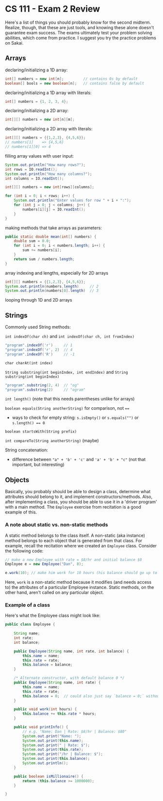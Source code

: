 # CS 111 - Exam 2 Review

Here's a list of things you should probably know for the second midterm.
Realize, though, that these are just tools, and knowing these alone doesn't
guarantee exam success. The exams ultimately test your problem solving
abilities, which come from practice. I suggest you try the practice problems
on Sakai.

## Arrays

declaring/initializing a 1D array:

```java	
int[] numbers = new int[n];         // contains 0s by default
boolean[] bools = new boolean[n];   // contains false by default
```

declaring/initializing a 1D array with literals:

```java
int[] numbers = {1, 2, 3, 4};
```

declaring/initializing a 2D array:

```java
int[][] numbers = new int[n][m];
```

declaring/initializing a 2D array with literals:

```java
int[][] numbers = {{1,2,3}, {4,5,6}};
// numbers[1]    => {4,5,6}
// numbers[1][0] => 4
```

filling array values with user input:

```java
System.out.println("How many rows?");
int rows = IO.readInt();
System.out.println("How many columns?");
int columns = IO.readInt();

int[][] numbers = new int[rows][columns];

for (int i = 0; i < rows; i++) {
	System.out.println("Enter values for row " + i + ":");
	for (int j = 0; j < columns; j++) {
		numbers[i][j] = IO.readInt();
	}
}
```

making methods that take arrays as parameters:

```java
public static double mean(int[] numbers) {
	double sum = 0.0;
	for (int i = 0; i < numbers.length; i++) {
		sum += numbers[i];
	}
	return sum / numbers.length;
}
```

array indexing and lengths, especially for 2D arrays

```java
int[][] numbers = {{1,2,3}, {4,5,6}};
System.out.println(numbers.length)     // 2
System.out.println(numbers[0].length)  // 3
```

looping through 1D and 2D arrays

## Strings

Commonly used String methods:

`int indexOf(char ch)` and `int indexOf(char ch, int fromIndex)`

```java
"program".indexOf('r')     // 1
"program".indexOf('r', 2)  // 4
"program".indexOf('R')     // -1
```

`char charAt(int index)`

`String substring(int beginIndex, int endIndex)` and `String substring(int beginIndex)`
```java
"program".substring(2, 4)  // "og"
"program".substring(2)     // "ogram"
```

`int length()` (note that this needs parentheses unlike for arrays)

`boolean equals(String anotherString)` for comparison, not `==`
- ways to check for empty string: `s.isEmpty()` or `s.equals("")` or `s.length() == 0`

`boolean startsWith(String prefix)`

`int compareTo(String anotherString)` (maybe)

String concatenation:

- difference between `"a" + 'b' + 'c'`  and  `'a' + 'b' + "c"` (not that important, but interesting)

## Objects

Basically, you probably should be able to design a class, determine what
attributes should belong to it, and implement constructors/methods. Also, after
implementing a class, you should be able to use it in a 'driver program' with
a main method. The `Employee` exercise from recitation is a good example of this.

### A note about static vs. non-static methods

A static method belongs to the class itself. A non-static (aka instance) method
belongs to each object that is generated from that class. For example, recall
the recitation where we created an `Employee` class. Consider the following code:

```java
// make a new Employee with rate = $8/hr and initial balance $0
Employee e = new Employee("Dan", 8);

e.work(10);	// make him work for 10 hours (his balance should go up to $80)
```

Here, `work` is a non-static method because it modifies (and needs access to)
the attributes of a particular Employee instance. Static methods, on the other
hand, aren't called on any particular object.

### Example of a class

Here's what the Employee class might look like:

```java
public class Employee {
	
	String name;
	int rate;
	int balance;

	public Employee(String name, int rate, int balance) {
		this.name = name;
		this.rate = rate;
		this.balance = balance;
	}

	/* Alternate constructor, with default balance 0 */
	public Employee(String name, int rate) {
		this.name = name;
		this.rate = rate;
		this.balance = 0;  // could also just say `balance = 0;` without `this`
	}

	public void work(int hours) {
		this.balance += this.rate * hours;
	}

	public void printInfo() {
		// e.g. "Name: Dan | Rate: $8/hr | Balance: $80"
		System.out.print("Name: ");
		System.out.print(this.name);
		System.out.print(" | Rate: $");
		System.out.print(this.rate);
		System.out.print("/hr | Balance: $");
		System.out.print(this.balance);
		System.out.println();
	}

	public boolean isMillionaire() {
		return (this.balance >= 1000000);
	}

}
```
